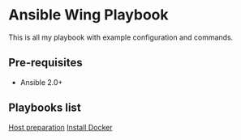 Ansible Wing Playbook
===========================================================================

This is all my playbook with example configuration and commands.

Pre-requisites
---------------------------------------------------------------------------

- Ansible 2.0+

Playbooks list
---------------------------------------------------------------------------

[Host preparation](docs/host_preparation.md)
[Install Docker](docs/install_docker.md)
